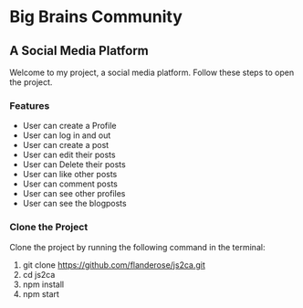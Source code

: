 # Big Brains Community

## A Social Media Platform

Welcome to my project, a social media platform. Follow these steps to open the project.

### Features

- User can create a Profile
- User can log in and out
- User can create a post
- User can edit their posts
- User can Delete their posts
- User can like other posts
- User can comment posts
- User can see other profiles
- User can see the blogposts

### Clone the Project

   
Clone the project by running the following command in the terminal:

1. git clone https://github.com/flanderose/js2ca.git
2. cd js2ca
3. npm install
4. npm start



